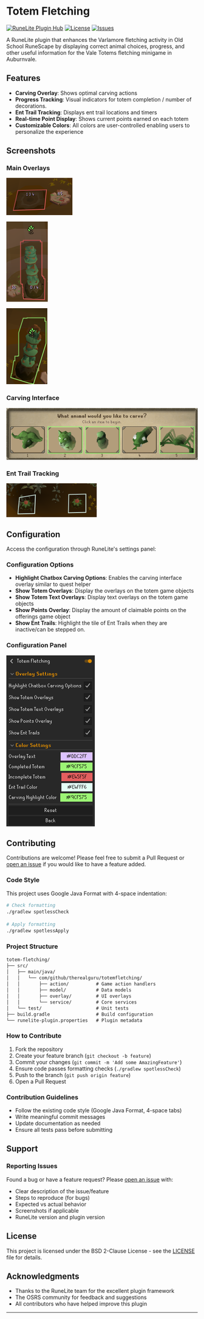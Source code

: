 # Totem Fletching

[![RuneLite Plugin Hub](https://img.shields.io/badge/RuneLite-Plugin%20Hub-blue)](https://runelite.net/plugin-hub)
[![License](https://img.shields.io/github/license/TheRealGuru/totem-fletching)](LICENSE)
[![Issues](https://img.shields.io/github/issues/TheRealGuru/totem-fletching)](https://github.com/TheRealGuru/totem-fletching/issues)

A RuneLite plugin that enhances the Varlamore fletching activity in Old School RuneScape by displaying correct animal choices, progress, and other useful information for the Vale Totems fletching minigame in Auburnvale.

## Features

- **Carving Overlay**: Shows optimal carving actions
- **Progress Tracking**: Visual indicators for totem completion / number of decorations.
- **Ent Trail Tracking**: Displays ent trail locations and timers
- **Real-time Point Display**: Shows current points earned on each totem
- **Customizable Colors**: All colors are user-controlled enabling users to personalize the experience

## Screenshots

### Main Overlays
![empty-totem](media/empty-totem-overlay.png)

![carved-totem](media/carved-totem.png)

![completed-totem](media/completed-totem.png)

### Carving Interface
![carving-interface](media/carving-interface.png)

### Ent Trail Tracking
![inactive-ent-trail.png](media/inactive-ent-trail.png)

## Configuration

Access the configuration through RuneLite's settings panel:

### Configuration Options
- **Highlight Chatbox Carving Options**: Enables the carving interface overlay similar to quest helper
- **Show Totem Overlays**: Display the overlays on the totem game objects
- **Show Totem Text Overlays**: Display text overlays on the totem game objects
- **Show Points Overlay**: Display the amount of claimable points on the offerings game object
- **Show Ent Trails**: Highlight the tile of Ent Trails when they are inactive/can be stepped on.

### Configuration Panel
![config-panel](media/config-panel.png)

## Contributing

Contributions are welcome! Please feel free to submit a Pull Request or [open an issue](https://github.com/TheRealGuru/totem-fletching/issues/new) if you would like to have a feature added.

### Code Style

This project uses Google Java Format with 4-space indentation:

```bash
# Check formatting
./gradlew spotlessCheck

# Apply formatting
./gradlew spotlessApply
```

### Project Structure

```
totem-fletching/
├── src/
│   ├── main/java/
│   │   └── com/github/therealguru/totemfletching/
│   │       ├── action/          # Game action handlers
│   │       ├── model/           # Data models
│   │       ├── overlay/         # UI overlays
│   │       └── service/         # Core services
│   └── test/                    # Unit tests
├── build.gradle                 # Build configuration
└── runelite-plugin.properties   # Plugin metadata
```

### How to Contribute

1. Fork the repository
2. Create your feature branch (`git checkout -b feature`)
3. Commit your changes (`git commit -m 'Add some AmazingFeature'`)
4. Ensure code passes formatting checks (`./gradlew spotlessCheck`)
5. Push to the branch (`git push origin feature`)
6. Open a Pull Request

### Contribution Guidelines

- Follow the existing code style (Google Java Format, 4-space tabs)
- Write meaningful commit messages
- Update documentation as needed
- Ensure all tests pass before submitting

## Support

### Reporting Issues

Found a bug or have a feature request? Please [open an issue](https://github.com/TheRealGuru/totem-fletching/issues/new) with:

- Clear description of the issue/feature
- Steps to reproduce (for bugs)
- Expected vs actual behavior
- Screenshots if applicable
- RuneLite version and plugin version

## License

This project is licensed under the BSD 2-Clause License - see the [LICENSE](LICENSE) file for details.

## Acknowledgments

- Thanks to the RuneLite team for the excellent plugin framework
- The OSRS community for feedback and suggestions
- All contributors who have helped improve this plugin

---